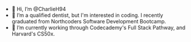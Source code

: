 - 👋 Hi, I’m @CharlieH94
- 👀 I’m a qualified dentist, but I'm interested in coding. I recently graduated from Northcoders Software Development Bootcamp.
- 🌱 I’m currently working through Codecademy's Full Stack Pathway, and Harvard's CS50x. 

<!---
CharlieH94/CharlieH94 is a ✨ special ✨ repository because its `README.md` (this file) appears on your GitHub profile.
You can click the Preview link to take a look at your changes.
--->
